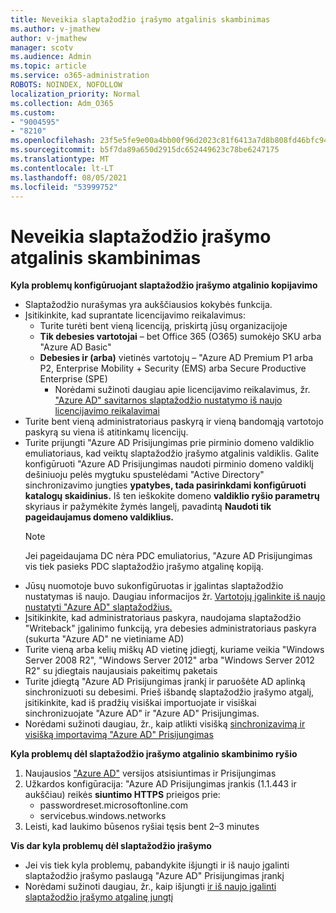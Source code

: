 ```yaml
---
title: Neveikia slaptažodžio įrašymo atgalinis skambinimas
ms.author: v-jmathew
author: v-jmathew
manager: scotv
ms.audience: Admin
ms.topic: article
ms.service: o365-administration
ROBOTS: NOINDEX, NOFOLLOW
localization_priority: Normal
ms.collection: Adm_O365
ms.custom:
- "9004595"
- "8210"
ms.openlocfilehash: 23f5e5fe9e00a4bb00f96d2023c81f6413a7d8b808fd46bfc94483944bb898dc
ms.sourcegitcommit: b5f7da89a650d2915dc652449623c78be6247175
ms.translationtype: MT
ms.contentlocale: lt-LT
ms.lasthandoff: 08/05/2021
ms.locfileid: "53999752"
---
```

# <a name="password-writeback-is-not-working"></a>Neveikia slaptažodžio įrašymo atgalinis skambinimas

**Kyla problemų konfigūruojant slaptažodžio įrašymo atgalinio kopijavimo**

- Slaptažodžio nurašymas yra aukščiausios kokybės funkcija.
- Įsitikinkite, kad suprantate licencijavimo reikalavimus:
  - Turite turėti bent vieną licenciją, priskirtą jūsų organizacijoje
  - **Tik debesies vartotojai** – bet Office 365 (O365) sumokėjo SKU arba "Azure AD Basic"
  - **Debesies ir (arba)** vietinės vartotojų – "Azure AD Premium P1 arba P2, Enterprise Mobility + Security (EMS) arba Secure Productive Enterprise (SPE)
    - Norėdami sužinoti daugiau apie licencijavimo reikalavimus, žr. ["Azure AD" savitarnos slaptažodžio nustatymo iš naujo licencijavimo reikalavimai](https://docs.microsoft.com/azure/active-directory/active-directory-passwords-licensing)
- Turite bent vieną administratoriaus paskyrą ir vieną bandomąją vartotojo paskyrą su viena iš atitinkamų licencijų.
- Turite prijungti "Azure AD Prisijungimas prie pirminio domeno valdiklio emuliatoriaus, kad veiktų slaptažodžio įrašymo atgalinis valdiklis. Galite konfigūruoti "Azure AD Prisijungimas naudoti pirminio domeno valdiklį  dešiniuoju pelės mygtuku spustelėdami "Active Directory" sinchronizavimo jungties **ypatybes, tada pasirinkdami konfigūruoti katalogų skaidinius.** Iš ten ieškokite domeno **valdiklio ryšio parametrų** skyriaus ir pažymėkite žymės langelį, pavadintą **Naudoti tik pageidaujamus domeno valdiklius.**
  > [!NOTE]
  > Jei pageidaujama DC nėra PDC emuliatorius, "Azure AD Prisijungimas vis tiek pasieks PDC slaptažodžio įrašymo atgalinę kopiją.
- Jūsų nuomotoje buvo sukonfigūruotas ir įgalintas slaptažodžio nustatymas iš naujo. Daugiau informacijos žr. [Vartotojų įgalinkite iš naujo nustatyti "Azure AD" slaptažodžius.](https://docs.microsoft.com/azure/active-directory/active-directory-passwords-getting-started)
- Įsitikinkite, kad administratoriaus paskyra, naudojama slaptažodžio "Writeback" įgalinimo funkciją, yra debesies administratoriaus paskyra (sukurta "Azure AD" ne vietiniame AD)
- Turite vieną arba kelių miškų AD vietinę įdiegtį, kuriame veikia "Windows Server 2008 R2", "Windows Server 2012" arba "Windows Server 2012 R2" su įdiegtais naujausiais pakeitimų paketais
- Turite įdiegtą "Azure AD Prisijungimas įrankį ir paruošėte AD aplinką sinchronizuoti su debesimi. Prieš išbandę slaptažodžio įrašymo atgalį, įsitikinkite, kad iš pradžių visiškai importuojate ir visiškai sinchronizuojate "Azure AD" ir "Azure AD" Prisijungimas.
- Norėdami sužinoti daugiau, žr., kaip atlikti visišką [sinchronizavimą ir visišką importavimą "Azure AD" Prisijungimas](https://docs.microsoft.com/azure/active-directory/connect/active-directory-aadconnectsync-operations)

**Kyla problemų dėl slaptažodžio įrašymo atgalinio skambinimo ryšio**

1. Naujausios ["Azure AD"](https://www.microsoft.com/download/details.aspx?id=47594) versijos atsisiuntimas ir Prisijungimas
2. Užkardos konfigūracija: "Azure AD Prisijungimas įrankis (1.1.443 ir aukščiau) reikės **siuntimo HTTPS** prieigos prie:
    - passwordreset.microsoftonline.com
    - servicebus.windows.networks
3. Leisti, kad laukimo būsenos ryšiai tęsis bent 2–3 minutes

**Vis dar kyla problemų dėl slaptažodžio įrašymo**

- Jei vis tiek kyla problemų, pabandykite išjungti ir iš naujo įgalinti slaptažodžio įrašymo paslaugą "Azure AD" Prisijungimas įrankį
- Norėdami sužinoti daugiau, žr., kaip išjungti [ir iš naujo įgalinti slaptažodžio įrašymo atgalinę jungtį](https://docs.microsoft.com/azure/active-directory/active-directory-passwords-troubleshoot)

